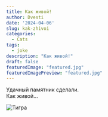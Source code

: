 ```yaml
---
title: Как живой!
author: Dvesti
date: '2024-04-06'
slug: kak-zhivoi
categories:
  - Cats
tags:
  - joke
description: "Как живой!"
draft: false
featuredImage: "featured.jpg"
featuredImagePreview: "featured.jpg"
---
```


Удачный памятник сделали.  
Как живой...    

![Тигра](https://yxab.netlify.app/ru/2024/04/kak-zhivoi/featured.jpg)  
